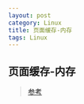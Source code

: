 ```yaml
---
layout: post
category: Linux
title: 页面缓存-内存
tags: Linux
---
```


## 页面缓存-内存

> [参考](https://zhuanlan.zhihu.com/p/35448479)
>